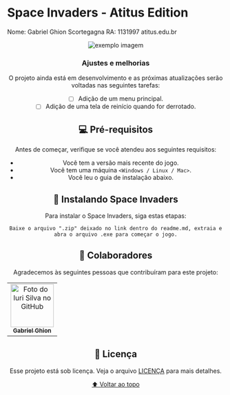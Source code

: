 # Space Invaders - Atitus Edition

 Nome: Gabriel Ghion Scortegagna
 RA: 1131997
 atitus.edu.br

<center> <img src="https://img001.prntscr.com/file/img001/IBvVcjGwTXyf-IfV-YTWXA.png" alt="exemplo imagem"> <center/>

### Ajustes e melhorias

O projeto ainda está em desenvolvimento e as próximas atualizações serão voltadas nas seguintes tarefas:

- [ ] Adição de um menu principal.
- [ ] Adição de uma tela de reinício quando for derrotado.

## 💻 Pré-requisitos

Antes de começar, verifique se você atendeu aos seguintes requisitos:
* Você tem a versão mais recente do jogo.
* Você tem uma máquina `<Windows / Linux / Mac>`.
* Você leu o guia de instalação abaixo.

## 🚀 Instalando Space Invaders

Para instalar o Space Invaders, siga estas etapas:

```
Baixe o arquivo ".zip" deixado no link dentro do readme.md, extraia e abra o arquivo .exe para começar o jogo.
```

## 🤝 Colaboradores

Agradecemos às seguintes pessoas que contribuíram para este projeto:

<table>
  <tr>
    <td align="center">
      <a href="#">
        <img src="https://avatars.githubusercontent.com/u/83769003?v=4" width="100px;" alt="Foto do Iuri Silva no GitHub"/><br>
        <sub>
          <b>Gabriel Ghion</b>
        </sub>
      </a>
    </td>
</table>


## 📝 Licença

Esse projeto está sob licença. Veja o arquivo [LICENÇA](LICENSE.md) para mais detalhes.

[⬆ Voltar ao topo](#space-invaders)<br>
